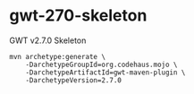 # gwt-270-skeleton
GWT v2.7.0 Skeleton

	mvn archetype:generate \
	    -DarchetypeGroupId=org.codehaus.mojo \
	    -DarchetypeArtifactId=gwt-maven-plugin \
	    -DarchetypeVersion=2.7.0